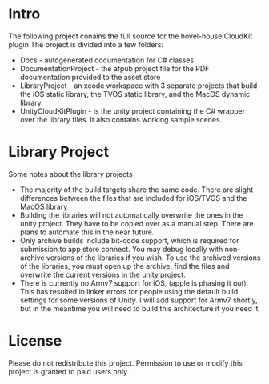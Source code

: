 # Intro
The following project conains the full source for the hovel-house CloudKit plugin
The project is divided into a few folders:
* Docs - autogenerated documentation for C# classes
* DocumentationProject - the afpub project file for the PDF documentation provided to the asset store
* LibraryProject - an xcode workspace with 3 separate projects that build the iOS static library, the TVOS static library, and the MacOS dynamic library. 
* UnityCloudKitPlugin - is the unity project containing the C# wrapper over the library files. It also contains working sample scenes.

# Library Project
Some notes about the library projects
* The majority of the build targets share the same code. There are slight differences between the files that are included for iOS/TVOS and the MacOS library
* Building the libraries will not automatically overwrite the ones in the unity project. They have to be copied over as a manual step. There are plans to automate this in the near future.
* Only archive builds include bit-code support, which is required for submission to app store connect. You may debug locally with non-archive versions of the libraries if you wish. To use the archived versions of the libraries, you must open up the archive, find the files and overwrite the current versions in the unity project. 
* There is currently no Armv7 support for iOS, (apple is phasing it out). This has resulted in linker errors for people using the default build settings for some versions of Unity. I will add support for Armv7 shortly, but in the meantime you will need to build this architecture if you need it.

# License
Please do not redistribute this project. Permission to use or modify this project is granted to paid users only. 
